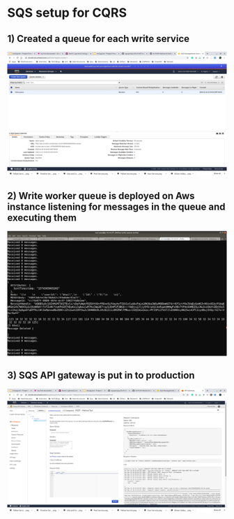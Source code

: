 # SQS setup for CQRS


## 1) Created a queue for each write service 
 ![](1.png)

## 2) Write worker queue is deployed on Aws instance listening for messages in the queue and executing them
 ![](2.png)

## 3)  SQS API gateway is put in to production 
 ![](3.png)
